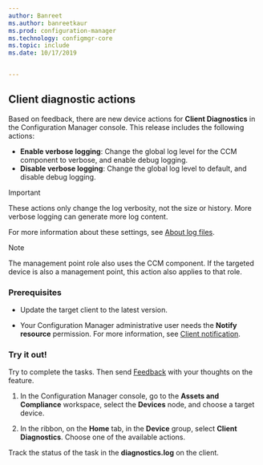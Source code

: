 ```yaml
---
author: Banreet
ms.author: banreetkaur
ms.prod: configuration-manager
ms.technology: configmgr-core
ms.topic: include
ms.date: 10/17/2019


---
```


## <a name="bkmk_diag"></a> Client diagnostic actions

<!--4433455-->

Based on feedback, there are new device actions for **Client Diagnostics** in the Configuration Manager console. This release includes the following actions:

- **Enable verbose logging**: Change the global log level for the CCM component to verbose, and enable debug logging.
- **Disable verbose logging**: Change the global log level to default, and disable debug logging.

> [!IMPORTANT]
> These actions only change the log verbosity, not the size or history. More verbose logging can generate more log content.

For more information about these settings, see [About log files](../../../../plan-design/hierarchy/about-log-files.md#client-and-management-point-logging-options).

> [!NOTE]
> The management point role also uses the CCM component. If the targeted device is also a management point, this action also applies to that role.

### Prerequisites

- Update the target client to the latest version.

- Your Configuration Manager administrative user needs the **Notify resource** permission. For more information, see [Client notification](../../../../clients/manage/client-notification.md#client-notification).

### Try it out!

Try to complete the tasks. Then send [Feedback](../../../../understand/product-feedback.md) with your thoughts on the feature.

1. In the Configuration Manager console, go to the **Assets and Compliance** workspace, select the **Devices** node, and choose a target device.

1. In the ribbon, on the **Home** tab, in the **Device** group, select **Client Diagnostics**. Choose one of the available actions.

Track the status of the task in the **diagnostics.log** on the client.
